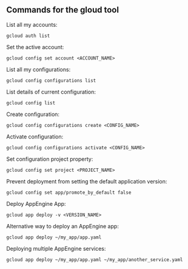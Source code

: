 ## Commands for the gloud tool

List all my accounts:

`gcloud auth list`

Set the active account:

`gcloud config set account <ACCOUNT_NAME>`

List all my configurations:

`gcloud config configurations list`

List details of current configuration:

`gcloud config list`

Create configuration:

`gcloud config configurations create <CONFIG_NAME>`

Activate configuration:

`gcloud config configurations activate <CONFIG_NAME>`

Set configuration project property:

`gcloud config set project <PROJECT_NAME>`

Prevent deployment from setting the default application version:

`gcloud config set app/promote_by_default false`

Deploy AppEngine App:

`gcloud app deploy -v <VERSION_NAME>`

Alternative way to deploy an AppEngine app:

`gcloud app deploy ~/my_app/app.yaml`

Deploying multiple AppEngine services:

`gcloud app deploy ~/my_app/app.yaml ~/my_app/another_service.yaml`
